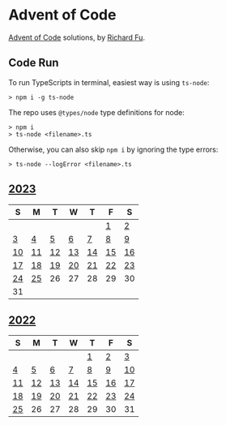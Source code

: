 # Advent of Code
[Advent of Code](https://adventofcode.com) solutions, by [Richard Fu](https://github.com/furic/).

## Code Run
To run TypeScripts in terminal, easiest way is using `ts-node`:
```
> npm i -g ts-node
```
The repo uses `@types/node` type definitions for node:
```
> npm i
> ts-node <filename>.ts
```
Otherwise, you can also skip `npm i` by ignoring the type errors:
```
> ts-node --logError <filename>.ts
```

## [2023](./2023)
| S | M | T | W | T | F | S |
|---|---|---|---|---|---|---|
|   |   |   |   |   | [1](./2023/01) | [2](./2023/02) |
| [3](./2023/03) | [4](./2023/04) | [5](./2023/05) | [6](./2023/06) | [7](./2023/07) | [8](./2023/08) | [9](./2023/09) |
| [10](./2023/10) | [11](./2023/11) | [12](./2023/12) | [13](./2023/13) | [14](./2023/14) | [15](./2023/15) | [16](./2023/16) |
| [17](./2023/17) | [18](./2023/18) | [19](./2023/19) | [20](./2023/20) | [21](./2023/21) | [22](./2023/22) | [23](./2023/23) |
| [24](./2023/24) | [25](./2023/25) | 26 | 27 | 28 | 29 | 30 |
| 31 |   |   |   |   |   |   |

## [2022](./2022)
| S | M | T | W | T | F | S |
|---|---|---|---|---|---|---|
|   |   |   |   | [1](./2022/01) | [2](./2022/02) | [3](./2022/03) |
| [4](./2022/04) | [5](./2022/05) | [6](./2022/06) | [7](./2022/07) | [8](./2022/08) | [9](./2022/09) | [10](./2022/10) |
| [11](./2022/11) | [12](./2022/12) | [13](./2022/13) | [14](./2022/14) | [15](./2022/15) | [16](./2022/16) | [17](./2022/17) |
| [18](./2022/18) | [19](./2022/19) | [20](./2022/20) | [21](./2022/21) | [22](./2022/22) | [23](./2022/23) | [24](./2022/24) |
| [25](./2022/25) | 26 | 27 | 28 | 29 | 30 | 31 |

